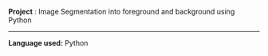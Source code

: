 **Project** : Image Segmentation into foreground and background using Python
 
----------
**Language used:** Python

